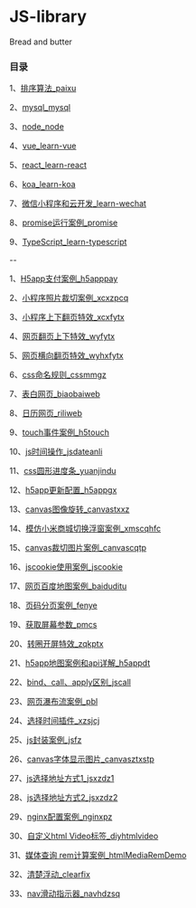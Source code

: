 # JS-library

Bread and butter

### 目录
1、[排序算法_paixu](https://github.com/fengfanv/JS-library/blob/master/paixu/README.md)

2、[mysql_mysql](https://github.com/fengfanv/JS-library/blob/master/mysql/README.md)

3、[node_node](https://github.com/fengfanv/JS-library/blob/master/node/README.md)

4、[vue_learn-vue](https://github.com/fengfanv/JS-library/blob/master/learn-vue/README.md)

5、[react_learn-react](https://github.com/fengfanv/JS-library/blob/master/learn-react/README.md)

6、[koa_learn-koa](https://github.com/fengfanv/JS-library/blob/master/learn-koa)

7、[微信小程序和云开发_learn-wechat](https://github.com/fengfanv/JS-library/blob/master/learn-wechat)

8、[promise运行案例_promise](https://github.com/fengfanv/JS-library/blob/master/promise)

9、[TypeScript_learn-typescript](https://github.com/fengfanv/JS-library/blob/master/learn-typescript)

--

1、[H5app支付案例_h5apppay](https://github.com/fengfanv/JS-library/tree/master/h5apppay)

2、[小程序照片裁切案例_xcxzpcq](https://github.com/fengfanv/JS-library/tree/master/xcxzpcq)

3、[小程序上下翻页特效_xcxfytx](https://github.com/fengfanv/JS-library/tree/master/xcxfytx)

4、[网页翻页上下特效_wyfytx](https://github.com/fengfanv/JS-library/tree/master/wyfytx)

5、[网页横向翻页特效_wyhxfytx](https://github.com/fengfanv/JS-library/tree/master/wyhxfytx)

6、[css命名规则_cssmmgz](https://github.com/fengfanv/JS-library/tree/master/cssmmgz)

7、[表白网页_biaobaiweb](https://github.com/fengfanv/JS-library/tree/master/biaobaiweb)

8、[日历网页_riliweb](https://github.com/fengfanv/JS-library/tree/master/riliweb)

9、[touch事件案例_h5touch](https://github.com/fengfanv/JS-library/tree/master/h5touch)

10、[js时间操作_jsdateanli](https://github.com/fengfanv/JS-library/tree/master/jsdateanli)

11、[css圆形进度条_yuanjindu](https://github.com/fengfanv/JS-library/tree/master/yuanjindu)

12、[h5app更新配置_h5appgx](https://github.com/fengfanv/JS-library/tree/master/h5appgx)

13、[canvas图像旋转_canvastxxz](https://github.com/fengfanv/JS-library/tree/master/canvastxxz)

14、[模仿小米商城切换浮窗案例_xmscqhfc](https://github.com/fengfanv/JS-library/tree/master/xmscqhfc)

15、[canvas裁切图片案例_canvascqtp](https://github.com/fengfanv/JS-library/tree/master/canvascqtp)

16、[jscookie使用案例_jscookie](https://github.com/fengfanv/JS-library/tree/master/jscookie)

17、[网页百度地图案例_baiduditu](https://github.com/fengfanv/JS-library/tree/master/baiduditu)

18、[页码分页案例_fenye](https://github.com/fengfanv/JS-library/tree/master/fenye)

19、[获取屏幕参数_pmcs](https://github.com/fengfanv/JS-library/tree/master/pmcs)

20、[转圈开屏特效_zqkptx](https://github.com/fengfanv/JS-library/tree/master/zqkptx)

21、[h5app地图案例和api详解_h5appdt](https://github.com/fengfanv/JS-library/tree/master/h5appdt)

22、[bind、call、apply区别_jscall](https://github.com/fengfanv/JS-library/tree/master/jscall)

23、[网页瀑布流案例_pbl](https://github.com/fengfanv/JS-library/tree/master/pbl)

24、[选择时间插件_xzsjcj](https://github.com/fengfanv/JS-library/tree/master/xzsjcj)

25、[js封装案例_jsfz](https://github.com/fengfanv/JS-library/tree/master/jsfz)

26、[canvas字体显示图片_canvasztxstp](https://github.com/fengfanv/JS-library/tree/master/canvasztxstp)

27、[js选择地址方式1_jsxzdz1](https://github.com/fengfanv/JS-library/tree/master/jsxzdz1)

28、[js选择地址方式2_jsxzdz2](https://github.com/fengfanv/JS-library/tree/master/jsxzdz2)

29、[nginx配置案例_nginxpz](https://github.com/fengfanv/JS-library/tree/master/nginxpz)

30、[自定义html Video标签_diyhtmlvideo](https://github.com/fengfanv/JS-library/tree/master/diyhtmlvideo)

31、[媒体查询 rem计算案例_htmlMediaRemDemo](https://github.com/fengfanv/JS-library/tree/master/htmlMediaRemDemo)

32、[清楚浮动_clearfix](https://github.com/fengfanv/JS-library/tree/master/clearfix)

33、[nav滑动指示器_navhdzsq](https://github.com/fengfanv/JS-library/tree/master/navhdzsq)

